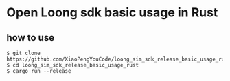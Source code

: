 # Open Loong sdk basic usage in Rust

## how to use

```
$ git clone https://github.com/XiaoPengYouCode/loong_sim_sdk_release_basic_usage_rust.git
$ cd loong_sim_sdk_release_basic_usage_rust
$ cargo run --release
```
